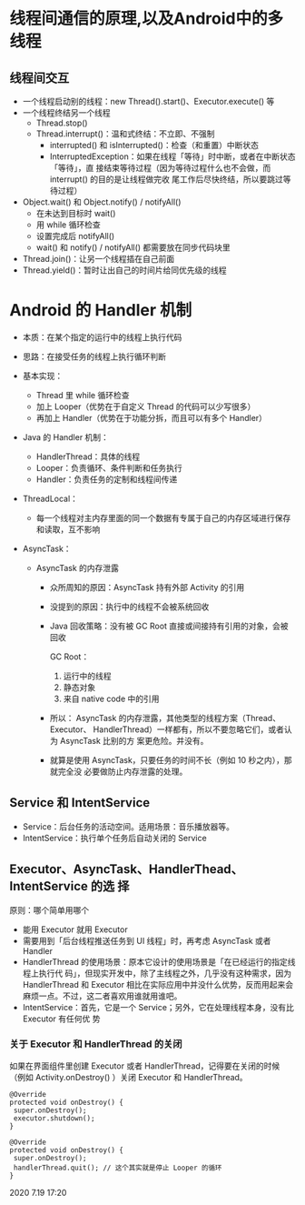 # 线程间通信的原理,以及Android中的多线程

## 线程间交互

- ⼀个线程启动别的线程：new Thread().start()、Executor.execute() 等
- ⼀个线程终结另⼀个线程
  - Thread.stop() 
  - Thread.interrupt()：温和式终结：不⽴即、不强制 
    - interrupted() 和 isInterrupted()：检查（和重置）中断状态 
    - InterruptedException：如果在线程「等待」时中断，或者在中断状态「等待」，直 接结束等待过程（因为等待过程什么也不会做，⽽ interrupt() 的⽬的是让线程做完收 尾⼯作后尽快终结，所以要跳过等待过程）
- Object.wait() 和 Object.notify() / notifyAll() 
  - 在未达到⽬标时 wait() 
  - ⽤ while 循环检查 
  - 设置完成后 notifyAll() 
  - wait() 和 notify() / notifyAll() 都需要放在同步代码块⾥
- Thread.join()：让另⼀个线程插在⾃⼰前⾯ 
- Thread.yield()：暂时让出⾃⼰的时间⽚给同优先级的线程

# Android 的 Handler 机制

- 本质：在某个指定的运⾏中的线程上执⾏代码 

- 思路：在接受任务的线程上执⾏循环判断

- 基本实现：

  - Thread ⾥ while 循环检查 
  - 加上 Looper（优势在于⾃定义 Thread 的代码可以少写很多）
  - 再加上 Handler（优势在于功能分拆，⽽且可以有多个 Handler）

- Java 的 Handler 机制：

  - HandlerThread：具体的线程
  - Looper：负责循环、条件判断和任务执⾏ 
  - Handler：负责任务的定制和线程间传递

- ThreadLocal：

  - 每一个线程对主内存里面的同一个数据有专属于自己的内存区域进行保存和读取，互不影响

- AsyncTask：

  - AsyncTask 的内存泄露

    - 众所周知的原因：AsyncTask 持有外部 Activity 的引⽤

    - 没提到的原因：执⾏中的线程不会被系统回收

    - Java 回收策略：没有被 GC Root 直接或间接持有引⽤的对象，会被回收

      GC Root： 

      1. 运⾏中的线程 
      2. 静态对象 
      3. 来⾃ native code 中的引⽤

    - 所以： AsyncTask 的内存泄露，其他类型的线程⽅案（Thread、Executor、 HandlerThread）⼀样都有，所以不要忽略它们，或者认为 AsyncTask ⽐别的⽅ 案更危险。并没有。

    - 就算是使⽤ AsyncTask，只要任务的时间不⻓（例如 10 秒之内），那就完全没 必要做防⽌内存泄露的处理。

## Service 和 IntentService 

- Service：后台任务的活动空间。适⽤场景：⾳乐播放器等。 
- IntentService：执⾏单个任务后⾃动关闭的 Service

## Executor、AsyncTask、HandlerThead、IntentService 的选 择

原则：哪个简单⽤哪个

- 能⽤ Executor 就⽤ Executor 
- 需要⽤到「后台线程推送任务到 UI 线程」时，再考虑 AsyncTask 或者 Handler 
- HandlerThread 的使⽤场景：原本它设计的使⽤场景是「在已经运⾏的指定线程上执⾏代 码」，但现实开发中，除了主线程之外，⼏乎没有这种需求，因为 HandlerThread 和 Executor 相⽐在实际应⽤中并没什么优势，反⽽⽤起来会麻烦⼀点。不过，这⼆者喜欢⽤谁就⽤谁吧。 
- IntentService：⾸先，它是⼀个 Service；另外，它在处理线程本身，没有⽐ Executor 有任何优 势

### 关于 Executor 和 HandlerThread 的关闭

如果在界⾯组件⾥创建 Executor 或者 HandlerThread，记得要在关闭的时候（例如 Activity.onDestroy() ）关闭 Executor 和 HandlerThread。

```
@Override
protected void onDestroy() {
 super.onDestroy();
 executor.shutdown();
}
```

```
@Override
protected void onDestroy() {
 super.onDestroy();
 handlerThread.quit(); // 这个其实就是停⽌ Looper 的循环
}
```

2020 7.19 17:20
